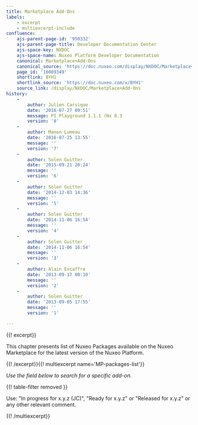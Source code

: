 ```yaml
---
title: Marketplace Add-Ons
labels:
    - excerpt
    - multiexcerpt-include
confluence:
    ajs-parent-page-id: '950332'
    ajs-parent-page-title: Developer Documentation Center
    ajs-space-key: NXDOC
    ajs-space-name: Nuxeo Platform Developer Documentation
    canonical: Marketplace+Add-Ons
    canonical_source: 'https://doc.nuxeo.com/display/NXDOC/Marketplace+Add-Ons'
    page_id: '16089349'
    shortlink: BYH1
    shortlink_source: 'https://doc.nuxeo.com/x/BYH1'
    source_link: /display/NXDOC/Marketplace+Add-Ons
history:
    - 
        author: Julien Carsique
        date: '2016-07-27 09:51'
        message: PI Playground 1.1.1 (Nx 8.3
        version: '8'
    - 
        author: Manon Lumeau
        date: '2016-07-25 13:55'
        message: ''
        version: '7'
    - 
        author: Solen Guitter
        date: '2015-09-21 20:24'
        message: ''
        version: '6'
    - 
        author: Solen Guitter
        date: '2014-12-03 14:36'
        message: ''
        version: '5'
    - 
        author: Solen Guitter
        date: '2014-11-06 16:54'
        message: ''
        version: '4'
    - 
        author: Solen Guitter
        date: '2014-11-06 16:54'
        message: ''
        version: '3'
    - 
        author: Alain Escaffre
        date: '2013-09-17 00:10'
        message: ''
        version: '2'
    - 
        author: Solen Guitter
        date: '2013-09-05 17:55'
        message: ''
        version: '1'

---
```

{{! excerpt}}

This chapter presents <span>list of Nuxeo Packages available on the Nuxeo Marketplace for the latest version of the Nuxeo Platform.</span>

{{! /excerpt}}{{! multiexcerpt name='MP-packages-list'}}

_Use the field below to search for a specific add-on._

{{! table-filter removed }}

Use: "In progress for x.y.z (JC)", "Ready for x.y.z" or "Released for x.y.z" or any other relevant comment.

{{! /multiexcerpt}}